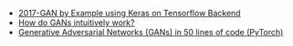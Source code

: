 - [2017-GAN by Example using Keras on Tensorflow Backend](https://parg.co/btF)
- [How do GANs intuitively work?](https://hackernoon.com/how-do-gans-intuitively-work-2dda07f247a1#.4ckgimjdm)
- [Generative Adversarial Networks (GANs) in 50 lines of code (PyTorch)](http://6me.us/LjcoDA)